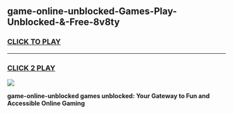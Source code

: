 
## game-online-unblocked-Games-Play-Unblocked-&-Free-8v8ty
<h3>
<a href="https://premium76.site?title=game-online-unblocked&ref=24A">CLICK TO PLAY</a></h3>
<hr>

<h3>
<a href="https://premium76.site?title=game-online-unblocked&ref=24A">CLICK 2 PLAY</a>
  
</h3>

<a href="https://premium76.site?title=game-online-unblocked&ref=24A"><img src="https://clearcache.store/games.png"></a>


**game-online-unblocked games unblocked: Your Gateway to Fun and Accessible Online Gaming**

